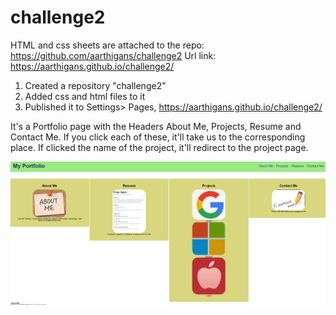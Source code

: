 # challenge2

HTML and css sheets are attached to the repo: https://github.com/aarthigans/challenge2
Url link:  https://aarthigans.github.io/challenge2/


1. Created a repository "challenge2"
2. Added css and html files to it
3. Published it to Settings> Pages, https://aarthigans.github.io/challenge2/

It's a Portfolio page with the Headers About Me, Projects, Resume and Contact Me. If you click each of these, it'll take us to the corresponding place. 
If clicked the name of the project, it'll redirect to the project page.


![project screenshot](https://github.com/aarthigans/challenge2/blob/main/assets/images/Screenshot.png)
